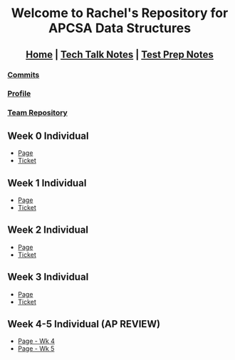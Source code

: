 
<h1 align="center"> Welcome to Rachel's Repository for APCSA Data Structures </h1>

<h2 align="center"> <a href="https://rachelklee.github.io/csa-datastructures/">Home</a> | <a href="https://rachelklee.github.io/csa-datastructures/techtalknotes">Tech Talk Notes</a> | <a href="https://rachelklee.github.io/csa-datastructures/testprep">Test Prep Notes</a></h2>

### [Commits](https://github.com/rachelklee/csa-datastructures/commits/main)
### [Profile](https://github.com/rachelklee)
### [Team Repository](https://github.com/adhithin/lab-kit)

## Week 0 Individual

* [Page](https://rachelklee.github.io/csa-datastructures/week0)
* [Ticket](https://github.com/rachelklee/csa-datastructures/issues/1)

## Week 1 Individual

* [Page](https://rachelklee.github.io/csa-datastructures/week1)
* [Ticket](https://github.com/rachelklee/csa-datastructures/issues/2)

## Week 2 Individual

* [Page](https://rachelklee.github.io/csa-datastructures/week2)
* [Ticket](https://github.com/rachelklee/csa-datastructures/issues/3)

## Week 3 Individual

* [Page](https://rachelklee.github.io/csa-datastructures/week3)
* [Ticket](https://github.com/rachelklee/csa-datastructures/issues/4)

## Week 4-5 Individual (AP REVIEW)
* [Page - Wk 4](https://rachelklee.github.io/csa-datastructures/week4)
* [Page - Wk 5](https://rachelklee.github.io/csa-datastructures/week5)
